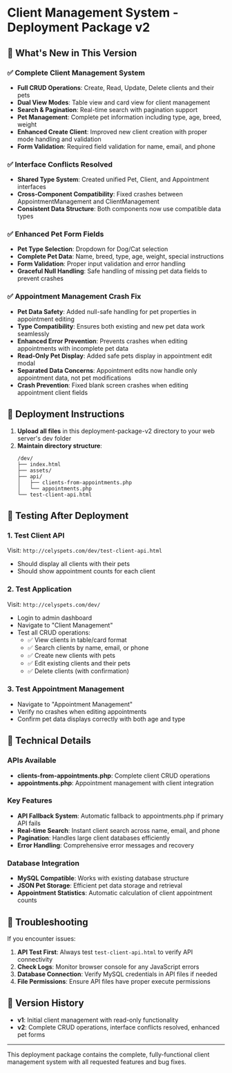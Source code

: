 # Client Management System - Deployment Package v2

## 🎯 What's New in This Version

### ✅ Complete Client Management System
- **Full CRUD Operations**: Create, Read, Update, Delete clients and their pets
- **Dual View Modes**: Table view and card view for client management
- **Search & Pagination**: Real-time search with pagination support
- **Pet Management**: Complete pet information including type, age, breed, weight
- **Enhanced Create Client**: Improved new client creation with proper mode handling and validation
- **Form Validation**: Required field validation for name, email, and phone

### ✅ Interface Conflicts Resolved
- **Shared Type System**: Created unified Pet, Client, and Appointment interfaces
- **Cross-Component Compatibility**: Fixed crashes between AppointmentManagement and ClientManagement
- **Consistent Data Structure**: Both components now use compatible data types

### ✅ Enhanced Pet Form Fields
- **Pet Type Selection**: Dropdown for Dog/Cat selection
- **Complete Pet Data**: Name, breed, type, age, weight, special instructions
- **Form Validation**: Proper input validation and error handling
- **Graceful Null Handling**: Safe handling of missing pet data fields to prevent crashes

### ✅ Appointment Management Crash Fix
- **Pet Data Safety**: Added null-safe handling for pet properties in appointment editing
- **Type Compatibility**: Ensures both existing and new pet data work seamlessly
- **Enhanced Error Prevention**: Prevents crashes when editing appointments with incomplete pet data
- **Read-Only Pet Display**: Added safe pets display in appointment edit modal
- **Separated Data Concerns**: Appointment edits now handle only appointment data, not pet modifications
- **Crash Prevention**: Fixed blank screen crashes when editing appointment client fields

## 🚀 Deployment Instructions

1. **Upload all files** in this deployment-package-v2 directory to your web server's dev folder
2. **Maintain directory structure**:
   ```
   /dev/
   ├── index.html
   ├── assets/
   ├── api/
   │   ├── clients-from-appointments.php
   │   └── appointments.php
   └── test-client-api.html
   ```

## 🧪 Testing After Deployment

### 1. Test Client API
Visit: `http://celyspets.com/dev/test-client-api.html`
- Should display all clients with their pets
- Should show appointment counts for each client

### 2. Test Application
Visit: `http://celyspets.com/dev/`
- Login to admin dashboard
- Navigate to "Client Management"
- Test all CRUD operations:
  - ✅ View clients in table/card format
  - ✅ Search clients by name, email, or phone
  - ✅ Create new clients with pets
  - ✅ Edit existing clients and their pets
  - ✅ Delete clients (with confirmation)

### 3. Test Appointment Management
- Navigate to "Appointment Management"
- Verify no crashes when editing appointments
- Confirm pet data displays correctly with both age and type

## 🔧 Technical Details

### APIs Available
- **clients-from-appointments.php**: Complete client CRUD operations
- **appointments.php**: Appointment management with client integration

### Key Features
- **API Fallback System**: Automatic fallback to appointments.php if primary API fails
- **Real-time Search**: Instant client search across name, email, and phone
- **Pagination**: Handles large client databases efficiently
- **Error Handling**: Comprehensive error messages and recovery

### Database Integration
- **MySQL Compatible**: Works with existing database structure
- **JSON Pet Storage**: Efficient pet data storage and retrieval
- **Appointment Statistics**: Automatic calculation of client appointment counts

## 🐛 Troubleshooting

If you encounter issues:

1. **API Test First**: Always test `test-client-api.html` to verify API connectivity
2. **Check Logs**: Monitor browser console for any JavaScript errors
3. **Database Connection**: Verify MySQL credentials in API files if needed
4. **File Permissions**: Ensure API files have proper execute permissions

## 📝 Version History

- **v1**: Initial client management with read-only functionality
- **v2**: Complete CRUD operations, interface conflicts resolved, enhanced pet forms

---

This deployment package contains the complete, fully-functional client management system with all requested features and bug fixes.
